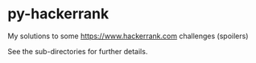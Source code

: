 # py-hackerrank
My solutions to some https://www.hackerrank.com challenges (spoilers)

See the sub-directories for further details.
